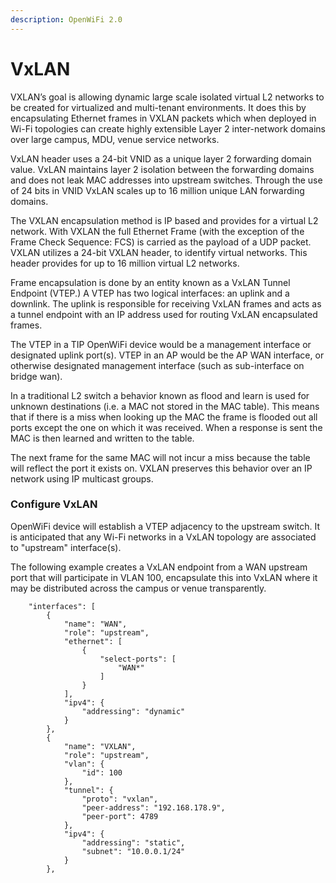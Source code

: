 ```yaml
---
description: OpenWiFi 2.0
---
```


# VxLAN

VXLAN’s goal is allowing dynamic large scale isolated virtual L2 networks to be created for virtualized and multi-tenant environments.  It does this by encapsulating Ethernet frames in VXLAN packets which when deployed in Wi-Fi topologies can create highly extensible Layer 2 inter-network domains over large campus, MDU, venue service networks. 

VxLAN header uses a 24-bit VNID as a unique layer 2 forwarding domain value. VxLAN maintains layer 2 isolation between the forwarding domains and does not leak MAC addresses into upstream switches. Through the use of 24 bits in VNID VxLAN scales up to 16 million unique LAN forwarding domains.

The VXLAN encapsulation method is IP based and provides for a virtual L2 network.  With VXLAN the full Ethernet Frame \(with the exception of the Frame Check Sequence: FCS\) is carried as the payload of a UDP packet.  VXLAN utilizes a 24-bit VXLAN header, to identify virtual networks.  This header provides for up to 16 million virtual L2 networks.

Frame encapsulation is done by an entity known as a VxLAN Tunnel Endpoint \(VTEP.\)  A VTEP has two logical interfaces: an uplink and a downlink.  The uplink is responsible for receiving VxLAN frames and acts as a tunnel endpoint with an IP address used for routing VxLAN encapsulated frames. 

The VTEP in a TIP OpenWiFi device would be a management interface or designated uplink port\(s\). VTEP in an AP would be the AP WAN interface, or otherwise designated management interface \(such as sub-interface on bridge wan\).

In a traditional L2 switch a behavior known as flood and learn is used for unknown destinations \(i.e. a MAC not stored in the MAC table\).  This means that if there is a miss when looking up the MAC the frame is flooded out all ports except the one on which it was received.  When a response is sent the MAC is then learned and written to the table.  

The next frame for the same MAC will not incur a miss because the table will reflect the port it exists on.  VXLAN preserves this behavior over an IP network using IP multicast groups.

### Configure VxLAN

OpenWiFi device will establish a VTEP adjacency to the upstream switch. It is anticipated that any Wi-Fi networks in a VxLAN topology are associated to "upstream" interface\(s\). 

The following example creates a VxLAN endpoint from a WAN upstream port that will participate in VLAN 100, encapsulate this into VxLAN where it may be distributed across the campus or venue transparently. 

```text
	"interfaces": [
		{
			"name": "WAN",
			"role": "upstream",
			"ethernet": [
				{
					"select-ports": [
						"WAN*"
					]
				}
			],
			"ipv4": {
				"addressing": "dynamic"
			}
		},
		{
			"name": "VXLAN",
			"role": "upstream",
			"vlan": {
				"id": 100
			},
			"tunnel": {
				"proto": "vxlan",
				"peer-address": "192.168.178.9",
				"peer-port": 4789
			},
			"ipv4": {
				"addressing": "static",
				"subnet": "10.0.0.1/24"
			}
		},
```

